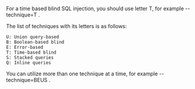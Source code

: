 For a time based blind SQL injection, you should use letter T, for example --technique=T .

The list of techniques with its letters is as follows:

    U: Union query-based
    B: Boolean-based blind
    E: Error-based
    T: Time-based blind
    S: Stacked queries
    Q: Inline queries

You can utilize more than one technique at a time, for example --technique=BEUS .
